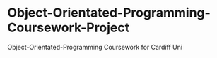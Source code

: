 # Object-Orientated-Programming-Coursework-Project
Object-Orientated-Programming Coursework for Cardiff Uni 
